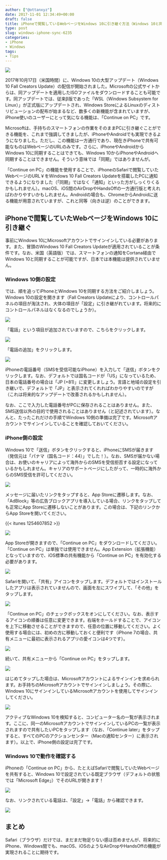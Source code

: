 ```yaml
---
author: ["@ottanxyz"]
date: 2017-11-01 12:34:49+00:00
draft: false
title: iPhoneで閲覧しているWebページをWindows 10に引き継ぐ方法（Windows 10と同期する方法）
type: post
slug: windows-iphone-sync-6235
categories:
- iPhone
- Windows
tags:
- Tips
---
```


![](/uploads/2017/11/171101-59f9b68e01b3b.jpg)

2017年10月17日（米国時間）に、Windows 10の大型アップデート（Windows 10 Fall Creators Update）の配信が開始されました。Microsoftの公式サイトからは、同アップデートを適用したISOファイルをダウンロードすることも可能です。同アップデートでは、従来β版であった「WSL（Windows Subsystem for Linux）」が正式版にアップデートされ、Windows StoreによるLinuxのディストリビューションの配布が始まるなど、数多くの新機能が含まれていますが、iPhone使いのユーザーにとって気になる機能は、「Continue on PC」です。

Microsoftは、手持ちのスマートフォンの作業をそのままPCに引き継ぐことができる機能を、これまで強調してきましたが、iPhoneやAndroidでも実現できるようになりました。ただし、この機能は一方通行であり、現在きiPhoneで共有可能なものはWebページのURLのみです。さらに、iPhoneやAndroidからWindows 10に同期することはできても、Windows 10からiPhoneやAndroidへ同期することはできません。そういう意味では「同期」ではありませんが。

「Continue on PC」の機能を使用することで、iPhoneのSafariで閲覧していたWebページのURL￥をWindows 10 Fall Creators Updateを搭載したPCに通知できるようになりました（「同期」ではなく「通知」といった方がしっくりくるかもしれません）。macOS、iOS間のAirDropやHandsOffの一方通行版と考えればわかりやすいかもしれません。Androidの場合も、ChromeからAndroidに送る機能が用意されていますが、これと同等（向きは逆）のことができます。

## iPhoneで閲覧していたWebページをWindows 10に引き継ぐ

事前にWindows 10にMicrosoftアカウントでサインインしている必要があります。また、冒頭のWindows 10 Fall Creators Updateが適用されていることが条件です。なお、米国（英語版）では、スマートフォンの通知をCortana経由でWindows 10と同期することが可能ですが、日本では本機能は提供されていません。

### Windows 10側の設定

では、順を追ってiPhoneとWindows 10を同期する方法をご紹介しましょう。Windows 10の設定を開きます（Fall Creators Updateにより、コントロールパネルの項目が淘汰され、大体の項目が「設定」に引き継がれています。将来的にコントロールパネルはなくなるのでしょうか）。

![](/uploads/2017/11/171101-59f9b6a140043.png)

「電話」という項目が追加されていますので、こちらをクリックします。

![](/uploads/2017/11/171101-59f9b6a9a2acc.png)

「電話の追加」をクリックします。

![](/uploads/2017/11/171101-59f9b6b17f4ca.png)

iPhoneの電話番号（SMSを受信可能なiPhone）を入力して「送信」ボタンをクリックします。なお、デフォルトでは国名コードが「US」になっているため、日本の電話番号の場合は「JP (+81)」に変更しましょう。言語と地域の設定を引き継いで、デフォルトで「JP」と表示されてくれればわかりやすいのですが（これは将来的なアップデートで改善されるかもしれません）。

なお、ここで入力した電話番号がPCに保存されることはありません。また、SMS送信以外の目的で使用されることはありません（と記述されています）。なんと、たったこれだけの手順でWindows 10側の準備は完了です。Microsoftアカウントでサインインしていることを確認しておいてください。

### iPhone側の設定

Windows 10で「送信」ボタンをクリックすると、iPhoneにSMSが届きます（発信元は「パナマ（国名コード：44）」でした！）。なお、SMSが届かない場合は、お使いのキャリアによって海外からのSMSを受信拒否する設定になっているかもしれません。キャリアのサポートページにしたがって、一時的に海外からのSMS受信を許可してください。

![](/uploads/2017/11/171101-59f9b6bec5a70.jpeg)

メッセージに届いたリンクをタップすると、App Storeに遷移します。なお、「AdBlock」等の広告ブロックアプリを導入している場合、リンクをタップしても正常にApp Storeに遷移しないことがあります。この場合は、下記のリンクからApp Storeを開いてください。

{{< itunes 1254607852 >}}

![](/uploads/2017/11/171101-59f9b6c91fe9f.jpeg)

App Storeが開きますので、「Continue on PC」をダウンロードしてください。「Continue on PC」は単独では使用できません。App Extension（拡張機能）となっていますので、iOS標準の共有機能から「Continue on PC」を有効化する必要があります。

![](/uploads/2017/11/171101-59f9b6e1b661a.jpeg)

Safariを開いて、「共有」アイコンをタップします。デフォルトではインストールしたアプリは表示されていませんので、画面を左にスワイプして、「その他」をタップします。

![](/uploads/2017/11/171101-59f9b6ea97a57.jpeg)

「Continue on PC」のチェックボックスをオンにしてください。なお、表示するアイコンの順番は任意に変更できます。右端をホールドすることで、アイコンを上下に移動させることができますので、任意の位置に移動してください。よく使用する場合には、初めの方に移動しておくと便利です（iPhone 7の場合、共有メニューに最初に表示されるアプリの愛イコンは4つです）。

![](/uploads/2017/11/171101-59f9b6f78b7a9.jpeg)

続いて、共有メニューから「Continue on PC」をタップします。

![](/uploads/2017/11/171101-59f9b7017f8c1.jpeg)

はじめてタップした場合は、Microsoftアカウントによるサインインを求められます。お手持ちのMicrosoftアカウントでサインインしましょう。その際に、Windows 10にサインインしているMicrosoftアカウントを使用してサインインしてください。

![](/uploads/2017/11/171101-59f9b70c68e05.jpeg)

アクティブなWindows 10を検知すると、コンピューター名の一覧が表示されます。ここに、同一のMicrosoftアカウントでサインインしているPCの一覧が表示されますので共有したいPCをタップします（なお、「Continue later」をタップすると、すべてのPCのアクションセンター（Macの通知センター）に表示されます）。以上で、iPhone側の設定は完了です。

### Windows 10で動作を確認する

iPhoneの「Continue on PC」から、たとえばSafariで閲覧していたWebページを共有すると、Windows 10で設定されている既定ブラウザ（デフォルトの状態では「Microsoft Edge」）でそのURLが開きます！

![](/uploads/2017/11/171101-59f9b715b0708.png)

なお、リンクされている電話は、「設定」→「電話」から確認できます。

![](/uploads/2017/11/171101-59f9b71f133ec.png)

## まとめ

Safari（ブラウザ）だけでは、まだまだ物足りない感は否めませんが、将来的にiPhone、Windows間でも、macOS、iOSのようなAirDropやHandsOffの機能が実現されることに期待です。
